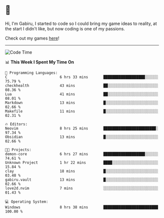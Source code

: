 # 🐀

Hi, I'm Gabiru, I started to code so I could bring my game ideas to reality, at the start I didn't like, but now coding is one of my passions.

Check out my games [here](https://gabiru.art/projetos/)!

---

<!--START_SECTION:waka-->
![Code Time](http://img.shields.io/badge/Code%20Time-448%20hrs%2052%20mins-blue)

📊 **This Week I Spent My Time On** 

```text
💬 Programming Languages: 
C                        6 hrs 33 mins       ███████████████████░░░░░░   75.79 % 
checkhealth              43 mins             ██░░░░░░░░░░░░░░░░░░░░░░░   08.36 % 
Lua                      41 mins             ██░░░░░░░░░░░░░░░░░░░░░░░   08.01 % 
Markdown                 13 mins             █░░░░░░░░░░░░░░░░░░░░░░░░   02.66 % 
Makefile                 11 mins             █░░░░░░░░░░░░░░░░░░░░░░░░   02.31 % 

🔥 Editors: 
Neovim                   8 hrs 25 mins       ████████████████████████░   97.34 % 
Obsidian                 13 mins             █░░░░░░░░░░░░░░░░░░░░░░░░   02.66 % 

🐱‍💻 Projects: 
demon-core               6 hrs 27 mins       ███████████████████░░░░░░   74.61 % 
Unknown Project          1 hr 22 mins        ████░░░░░░░░░░░░░░░░░░░░░   15.84 % 
clay                     18 mins             █░░░░░░░░░░░░░░░░░░░░░░░░   03.48 % 
gabiru.vault             13 mins             █░░░░░░░░░░░░░░░░░░░░░░░░   02.66 % 
love2d.nvim              7 mins              ░░░░░░░░░░░░░░░░░░░░░░░░░   01.43 % 

💻 Operating System: 
Windows                  8 hrs 38 mins       █████████████████████████   100.00 % 
```


<!--END_SECTION:waka-->
